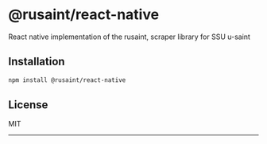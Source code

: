 # @rusaint/react-native

React native implementation of the rusaint, scraper library for SSU u-saint

## Installation

```sh
npm install @rusaint/react-native
```

## License

MIT

---
